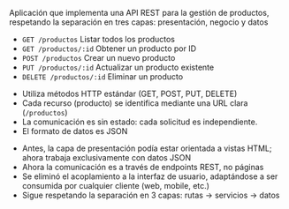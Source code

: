 <!-- Descripción -->

Aplicación que implementa una API REST para la gestión de productos, respetando la separación en tres capas: presentación, negocio y datos

<!-- Endpoints usados -->

- `GET /productos` Listar todos los productos
- `GET /productos/:id` Obtener un producto por ID
- `POST /productos` Crear un nuevo producto
- `PUT /productos/:id` Actualizar un producto existente
- `DELETE /productos/:id` Eliminar un producto

<!-- Características que hacen que esta sea una API REST -->

- Utiliza métodos HTTP estándar (GET, POST, PUT, DELETE)
- Cada recurso (producto) se identifica mediante una URL clara (`/productos`)
- La comunicación es sin estado: cada solicitud es independiente.
- El formato de datos es JSON

<!-- Diferencias respecto a la arquitectura de 3 capas anterior -->

- Antes, la capa de presentación podía estar orientada a vistas HTML; ahora trabaja exclusivamente con datos JSON
- Ahora la comunicación es a través de endpoints REST, no páginas
- Se eliminó el acoplamiento a la interfaz de usuario, adaptándose a ser consumida por cualquier cliente (web, mobile, etc.)
- Sigue respetando la separación en 3 capas: rutas → servicios → datos
